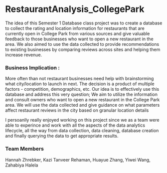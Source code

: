 # RestaurantAnalysis_CollegePark

The idea of this Semester 1 Database class project was to create a database to collect the rating and location information for restaurants that are currently open in College Park from various sources and give valuable feedback to those businesses who want to open a new restaurant in the area. We also aimed to use the data collected to provide recommendations to existing businesses by comparing reviews across sites and helping them increase revenue.

### Business Implication : 
More often than not restaurant businesses need help with brainstorming what city/location to launch in next. The decision is a product of multiple factors - competition, demographics, etc. Our idea is to effectively use this database and address this very question; We aim to utilize the information and consult owners who want to open a new restaurant in the College Park area. We will use the data collected and give guidance on what parameters affect restaurant reviews in the city based on granular location details

I persoanlly really enjoyed working on this project since we as a team were able to experince and work with all the aspects of the data analytics lifecycle, all the way from data collection, data cleaning, database creation and finally querying the data to get appropriate results. 

### Team Members 
Hannah Zhrebker, Kazi Tanveer Rehaman, Huayue Zhang, Yiwei Wang, Zahabiya Halela
